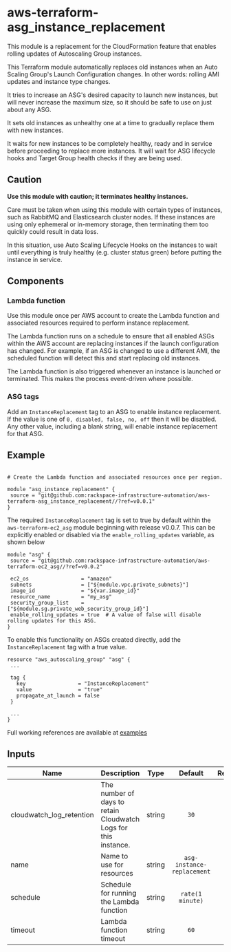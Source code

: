 # aws-terraform-asg_instance_replacement

This module is a replacement for the CloudFormation feature that enables rolling updates of Autoscaling Group instances.

This Terraform module automatically replaces old instances when an Auto Scaling Group's Launch Configuration changes. In other words: rolling AMI updates and instance type changes.

It tries to increase an ASG's desired capacity to launch new instances, but will never increase the maximum size, so it should be safe to use on just about any ASG.

It sets old instances as unhealthy one at a time to gradually replace them with new instances.

It waits for new instances to be completely healthy, ready and in service before proceeding to replace more instances. It will wait for ASG lifecycle hooks and Target Group health checks if they are being used.

## Caution

__Use this module with caution; it terminates healthy instances.__

Care must be taken when using this module with certain types of instances, such as RabbitMQ and Elasticsearch cluster nodes. If these instances are using only ephemeral or in-memory storage, then terminating them too quickly could result in data loss.

In this situation, use Auto Scaling Lifecycle Hooks on the instances to wait until everything is truly healthy (e.g. cluster status green) before putting the instance in service.

## Components

### Lambda function

Use this module once per AWS account to create the Lambda function and associated resources required to perform instance replacement.

The Lambda function runs on a schedule to ensure that all enabled ASGs within the AWS account are replacing instances if the launch configuration has changed. For example, if an ASG is changed to use a different AMI, the scheduled function will detect this and start replacing old instances.

The Lambda function is also triggered whenever an instance is launched or terminated. This makes the process event-driven where possible.

### ASG tags

Add an `InstanceReplacement` tag to an ASG to enable instance replacement. If the value is one of `0, disabled, false, no, off` then it will be disabled. Any other value, including a blank string, will enable instance replacement for that ASG.

## Example

``` HCL

# Create the Lambda function and associated resources once per region.

module "asg_instance_replacement" {
 source = "git@github.com:rackspace-infrastructure-automation/aws-terraform-asg_instance_replacement//?ref=v0.0.1"
}
```
The required `InstanceReplacement` tag is set to true by default within the `aws-terraform-ec2_asg` module beginning with release v0.0.7.  This can be explicitly enabled or disabled via the `enable_rolling_updates` variable, as shown below
``` HCL
module "asg" {
 source = "git@github.com:rackspace-infrastructure-automation/aws-terraform-ec2_asg//?ref=v0.0.2"

 ec2_os                 = "amazon"
 subnets                = ["${module.vpc.private_subnets}"]
 image_id               = "${var.image_id}"
 resource_name          = "my_asg"
 security_group_list    = ["${module.sg.private_web_security_group_id}"]
 enable_rolling_updates = true  # A value of false will disable rolling updates for this ASG.
}
```
To enable this functionality on ASGs created directly, add the `InstanceReplacement` tag with a true value.
``` HCL
resource "aws_autoscaling_group" "asg" {
 ...

 tag {
   key                 = "InstanceReplacement"
   value               = "true"
   propagate_at_launch = false
 }

 ...
}
```

Full working references are available at [examples](examples)



## Inputs

| Name | Description | Type | Default | Required |
|------|-------------|:----:|:-----:|:-----:|
| cloudwatch_log_retention | The number of days to retain Cloudwatch Logs for this instance. | string | `30` | no |
| name | Name to use for resources | string | `asg-instance-replacement` | no |
| schedule | Schedule for running the Lambda function | string | `rate(1 minute)` | no |
| timeout | Lambda function timeout | string | `60` | no |

